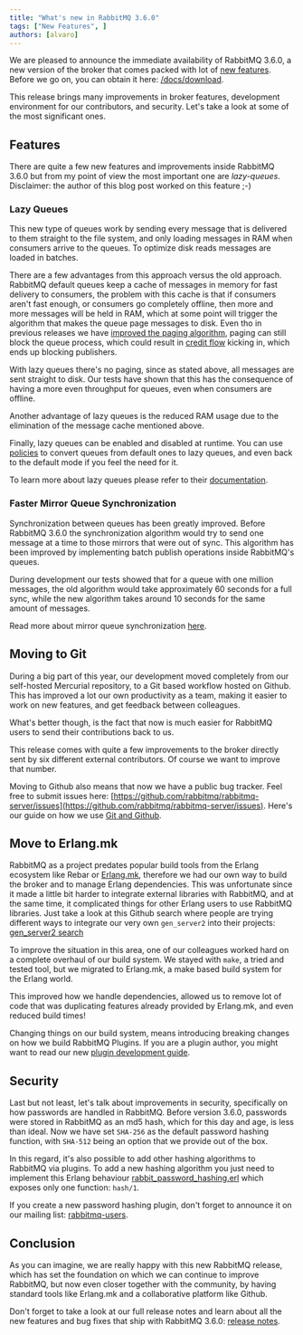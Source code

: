 ```yaml
---
title: "What's new in RabbitMQ 3.6.0"
tags: ["New Features", ]
authors: [alvaro]
---
```


We are pleased to announce the immediate availability of RabbitMQ
3.6.0, a new version of the broker that comes packed with lot of
[new features](https://github.com/rabbitmq/rabbitmq-server/releases/tag/rabbitmq_v3_6_0). Before
we go on, you can obtain it here:
[/docs/download](/docs/download).

This release brings many improvements in broker features, development
environment for our contributors, and security. Let's take a look at
some of the most significant ones.

<!-- truncate -->

## Features

There are quite a few new features and improvements inside RabbitMQ
3.6.0 but from my point of view the most important one are
*lazy-queues*. Disclaimer: the author of this blog post worked on this
feature ;-)

### Lazy Queues

This new type of queues work by sending every message that is
delivered to them straight to the file system, and only loading
messages in RAM when consumers arrive to the queues. To optimize disk
reads messages are loaded in batches.

There are a few advantages from this approach versus the old
approach. RabbitMQ default queues keep a cache of messages in memory
for fast delivery to consumers, the problem with this cache is that if
consumers aren't fast enough, or consumers go completely offline, then
more and more messages will be held in RAM, which at some point will
trigger the algorithm that makes the queue page messages to disk. Even
tho in previous releases we have
[improved the paging algorithm](https://github.com/rabbitmq/rabbitmq-server/issues/227),
paging can still block the queue process, which could result in
[credit flow](/blog/2015/10/06/new-credit-flow-settings-on-rabbitmq-3-5-5)
kicking in, which ends up blocking publishers.

With lazy queues there's no paging, since as stated above, all
messages are sent straight to disk. Our tests have shown that this has
the consequence of having a more even throughput for queues, even when
consumers are offline.

Another advantage of lazy queues is the reduced RAM usage due to the
elimination of the message cache mentioned above.

Finally, lazy queues can be enabled and disabled at runtime. You can
use [policies](/docs/parameters#policies) to
convert queues from default ones to lazy queues, and even back to the
default mode if you feel the need for it.

To learn more about lazy queues please refer to their
[documentation](/docs/lazy-queues).

### Faster Mirror Queue Synchronization

Synchronization between queues has been greatly improved. Before
RabbitMQ 3.6.0 the synchronization algorithm would try to send one
message at a time to those mirrors that were out of sync. This
algorithm has been improved by implementing batch publish operations
inside RabbitMQ's queues.

During development our tests showed that for a queue with one million
messages, the old algorithm would take approximately 60 seconds for a
full sync, while the new algorithm takes around 10 seconds for the
same amount of messages.

Read more about mirror queue synchronization
[here](/docs/ha#batch-sync).

## Moving to Git

During a big part of this year, our development moved completely from
our self-hosted Mercurial repository, to a Git based workflow hosted
on Github. This has improved a lot our own productivity as a team,
making it easier to work on new features, and get feedback between
colleagues.

What's better though, is the fact that now is much easier for RabbitMQ
users to send their contributions back to us.

This release comes with quite a few improvements to the broker
directly sent by six different external contributors. Of course we
want to improve that number.

Moving to Github also means that now we have a public bug
tracker. Feel free to submit issues here:
[https://github.com/rabbitmq/rabbitmq-server/issues](https://github.com/rabbitmq/rabbitmq-server/issues).
Here's our guide on how we use
[Git and Github](/github).

## Move to Erlang.mk

RabbitMQ as a project predates popular build tools from the Erlang
ecosystem like Rebar or [Erlang.mk](http://Erlang.mk), therefore we had our own way to
build the broker and to manage Erlang dependencies. This was
unfortunate since it made a little bit harder to integrate external
libraries with RabbitMQ, and at the same time, it complicated things
for other Erlang users to use RabbitMQ libraries. Just take a look at
this Github search where people are trying different ways to integrate
our very own `gen_server2` into their projects:
[gen_server2 search](https://github.com/search?l=erlang&amp;q=gen_server2&amp;type=Code&amp;utf8=%E2%9C%93)

To improve the situation in this area, one of our colleagues worked
hard on a complete overhaul of our build system. We stayed with
`make`, a tried and tested tool, but we migrated to
Erlang.mk, a make based build system for the
Erlang world.

This improved how we handle dependencies, allowed us to remove lot of
code that was duplicating features already provided by Erlang.mk, and
even reduced build times!

Changing things on our build system, means introducing breaking
changes on how we build RabbitMQ Plugins. If you are a plugin author,
you might want to read our new
[plugin development guide](/plugin-development).

## Security

Last but not least, let's talk about improvements in security,
specifically on how passwords are handled in RabbitMQ. Before version
3.6.0, passwords were stored in RabbitMQ as an md5 hash, which for
this day and age, is less than ideal. Now we have set `SHA-256` as the
default password hashing function, with `SHA-512` being an option that
we provide out of the box.

In this regard, it's also possible to add other hashing algorithms to
RabbitMQ via plugins. To add a new hashing algorithm you just need to
implement this Erlang behaviour
[rabbit_password_hashing.erl](https://github.com/rabbitmq/rabbitmq-common/blob/432612a588f9741609b1318294933f6427ab2ee1/src/rabbit_password_hashing.erl)
which exposes only one function: `hash/1`.

If you create a new password hashing plugin, don't forget to announce
it on our mailing list:
[rabbitmq-users](https://groups.google.com/forum/#!forum/rabbitmq-users).

## Conclusion

As you can imagine, we are really happy with this new RabbitMQ
release, which has set the foundation on which we can continue to
improve RabbitMQ, but now even closer together with the community, by
having standard tools like Erlang.mk and a collaborative platform like
Github.

Don't forget to take a look at our full release notes and learn about
all the new features and bug fixes that ship with RabbitMQ 3.6.0:
[release notes](https://github.com/rabbitmq/rabbitmq-server/releases/tag/rabbitmq_v3_6_0).
